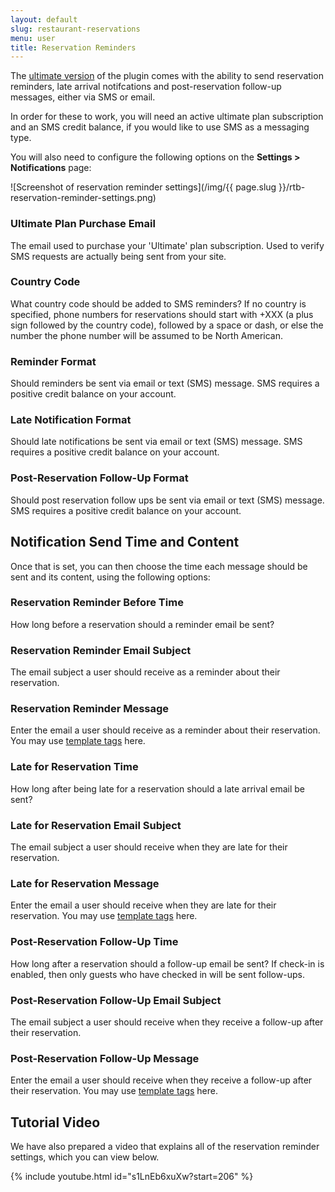 ```yaml
---
layout: default
slug: restaurant-reservations
menu: user
title: Reservation Reminders
---
```

The [ultimate version](../premium/ultimate-benefits) of the plugin comes with the ability to send reservation reminders, late arrival notifcations and post-reservation follow-up messages, either via SMS or email.

In order for these to work, you will need an active ultimate plan subscription and an SMS credit balance, if you would like to use SMS as a messaging type. 

You will also need to configure the following options on the **Settings > Notifications** page:

![Screenshot of reservation reminder settings](/img/{{ page.slug }}/rtb-reservation-reminder-settings.png)

### Ultimate Plan Purchase Email

The email used to purchase your 'Ultimate' plan subscription. Used to verify SMS requests are actually being sent from your site.

### Country Code

What country code should be added to SMS reminders? If no country is specified, phone numbers for reservations should start with +XXX (a plus sign followed by the country code), followed by a space or dash, or else the number the phone number will be assumed to be North American.

### Reminder Format

Should reminders be sent via email or text (SMS) message. SMS requires a positive credit balance on your account.

### Late Notification Format

Should late notifications be sent via email or text (SMS) message. SMS requires a positive credit balance on your account.

### Post-Reservation Follow-Up Format

Should post reservation follow ups be sent via email or text (SMS) message. SMS requires a positive credit balance on your account.

## Notification Send Time and Content

Once that is set, you can then choose the time each message should be sent and its content, using the following options:

### Reservation Reminder Before Time

How long before a reservation should a reminder email be sent?

### Reservation Reminder Email Subject

The email subject a user should receive as a reminder about their reservation.

### Reservation Reminder Message

Enter the email a user should receive as a reminder about their reservation. You may use [template tags](template-tags) here.

### Late for Reservation Time

How long after being late for a reservation should a late arrival email be sent?

### Late for Reservation Email Subject

The email subject a user should receive when they are late for their reservation.

### Late for Reservation Message

Enter the email a user should receive when they are late for their reservation. You may use [template tags](template-tags) here.

### Post-Reservation Follow-Up Time

How long after a reservation should a follow-up email be sent? If check-in is enabled, then only guests who have checked in will be sent follow-ups.

### Post-Reservation Follow-Up Email Subject

The email subject a user should receive when they receive a follow-up after their reservation.

### Post-Reservation Follow-Up Message

Enter the email a user should receive when they receive a follow-up after their reservation. You may use [template tags](template-tags) here.

## Tutorial Video

We have also prepared a video that explains all of the reservation reminder settings, which you can view below.

{% include youtube.html id="s1LnEb6xuXw?start=206" %}